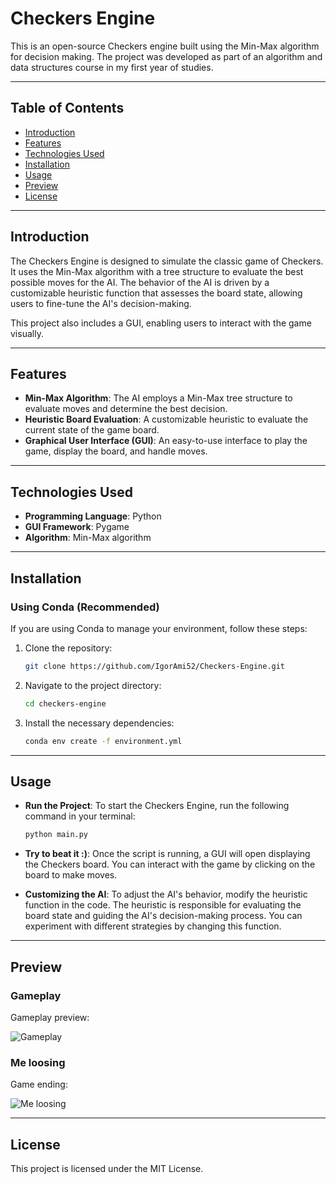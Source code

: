 # Checkers Engine

This is an open-source Checkers engine built using the Min-Max algorithm for decision making. The project was developed as part of an algorithm and data structures course in my first year of studies.

---

## Table of Contents
- [Introduction](#introduction)
- [Features](#features)
- [Technologies Used](#technologies-used)
- [Installation](#installation)
- [Usage](#usage)
- [Preview](#preview)
- [License](#license)

---

## Introduction

The Checkers Engine is designed to simulate the classic game of Checkers. It uses the Min-Max algorithm with a tree structure to evaluate the best possible moves for the AI. The behavior of the AI is driven by a customizable heuristic function that assesses the board state, allowing users to fine-tune the AI's decision-making.

This project also includes a GUI, enabling users to interact with the game visually.

---

## Features

- **Min-Max Algorithm**: The AI employs a Min-Max tree structure to evaluate moves and determine the best decision.
- **Heuristic Board Evaluation**: A customizable heuristic to evaluate the current state of the game board.
- **Graphical User Interface (GUI)**: An easy-to-use interface to play the game, display the board, and handle moves.

---

## Technologies Used

- **Programming Language**: Python
- **GUI Framework**: Pygame
- **Algorithm**: Min-Max algorithm

---

## Installation

### Using Conda (Recommended)

If you are using Conda to manage your environment, follow these steps:


1. Clone the repository:
   ```bash
   git clone https://github.com/IgorAmi52/Checkers-Engine.git
2. Navigate to the project directory:
   ```bash
   cd checkers-engine
3. Install the necessary dependencies:
   ```bash
   conda env create -f environment.yml
---

## Usage

- **Run the Project**: To start the Checkers Engine, run the following command in your terminal:
   ```bash
   python main.py
- **Try to beat it :)**: Once the script is running, a GUI will open displaying the Checkers board. You can interact with the game by clicking on the board to make moves.

- **Customizing the AI**: To adjust the AI's behavior, modify the heuristic function in the code. The heuristic is responsible for evaluating the board state and guiding the AI's decision-making process. You can experiment with different strategies by changing this function.

--- 

## Preview

### Gameplay
Gameplay preview:

![Gameplay](assets/images/gameplay0.png)

### Me loosing
Game ending:

![Me loosing](assets/images/gameplay1.png)

---

## License

This project is licensed under the MIT License.
